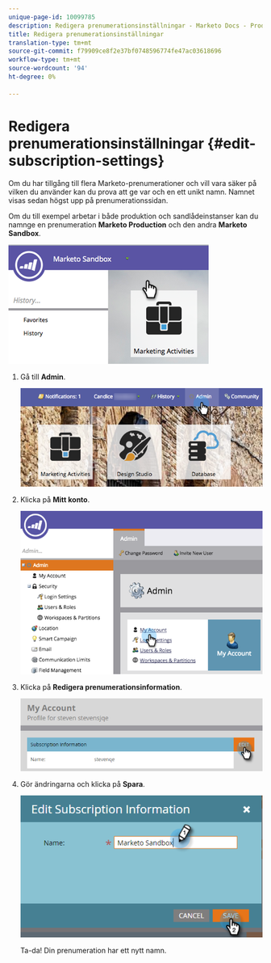 ```yaml
---
unique-page-id: 10099785
description: Redigera prenumerationsinställningar - Marketo Docs - Produktdokumentation
title: Redigera prenumerationsinställningar
translation-type: tm+mt
source-git-commit: f79909ce8f2e37bf0748596774fe47ac03618696
workflow-type: tm+mt
source-wordcount: '94'
ht-degree: 0%

---
```



# Redigera prenumerationsinställningar {#edit-subscription-settings}

Om du har tillgång till flera Marketo-prenumerationer och vill vara säker på vilken du använder kan du prova att ge var och en ett unikt namn. Namnet visas sedan högst upp på prenumerationssidan.

Om du till exempel arbetar i både produktion och sandlådeinstanser kan du namnge en prenumeration **Marketo Production** och den andra **Marketo Sandbox**.

![](assets/image2016-4-8-14-3a34-3a28.png)

1. Gå till **Admin**.

   ![](assets/adminhand-1.png)

1. Klicka på **Mitt konto**.

   ![](assets/image2015-6-23-15-3a16-3a52.png)

1. Klicka på **Redigera prenumerationsinformation**.

   ![](assets/image2016-5-24-10-3a34-3a32.png)

1. Gör ändringarna och klicka på **Spara**.

   ![](assets/image2016-5-24-10-3a40-3a6.png)

   Ta-da! Din prenumeration har ett nytt namn.
